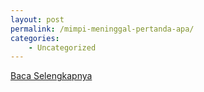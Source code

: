 ```yaml
---
layout: post
permalink: /mimpi-meninggal-pertanda-apa/
categories:
    - Uncategorized
---
```


[Baca Selengkapnya](/07)